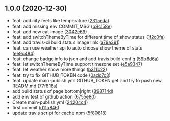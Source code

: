 ## 1.0.0 (2020-12-30)

* feat: add city feels like temperature ([2315eda](https://github.com/sinlov/sinlov/commit/2315eda))
* feat: add missing env COMMIT_MSG ([b3c158e](https://github.com/sinlov/sinlov/commit/b3c158e))
* feat: add new cat image ([3042e69](https://github.com/sinlov/sinlov/commit/3042e69))
* feat: add switchThemeByTime for different time of show status ([1f2c0fa](https://github.com/sinlov/sinlov/commit/1f2c0fa))
* feat: add travis-ci build status image link ([a79a391](https://github.com/sinlov/sinlov/commit/a79a391))
* feat: can use weather api to auto choose show theme of stats ([ee9c484](https://github.com/sinlov/sinlov/commit/ee9c484))
* feat: change badge info to json and add travis build config ([59b6d6a](https://github.com/sinlov/sinlov/commit/59b6d6a))
* feat: let switchThemeByTime support timezone set ([e5a9347](https://github.com/sinlov/sinlov/commit/e5a9347))
* feat: let weather show more things ([b311c22](https://github.com/sinlov/sinlov/commit/b311c22))
* feat: try to fix GITHUB_TOKEN code ([0add7c3](https://github.com/sinlov/sinlov/commit/0add7c3))
* feat: update main-publish.yml GITHUB_TOKEN get and try to push new READM.md ([77f818a](https://github.com/sinlov/sinlov/commit/77f818a))
* add build status of page bottom|right ([898714d](https://github.com/sinlov/sinlov/commit/898714d))
* add env test of github action ([6755e80](https://github.com/sinlov/sinlov/commit/6755e80))
* Create main-publish.yml ([24204c4](https://github.com/sinlov/sinlov/commit/24204c4))
* first commit ([d11a846](https://github.com/sinlov/sinlov/commit/d11a846))
* update travis script for cache npm ([5f80818](https://github.com/sinlov/sinlov/commit/5f80818))



